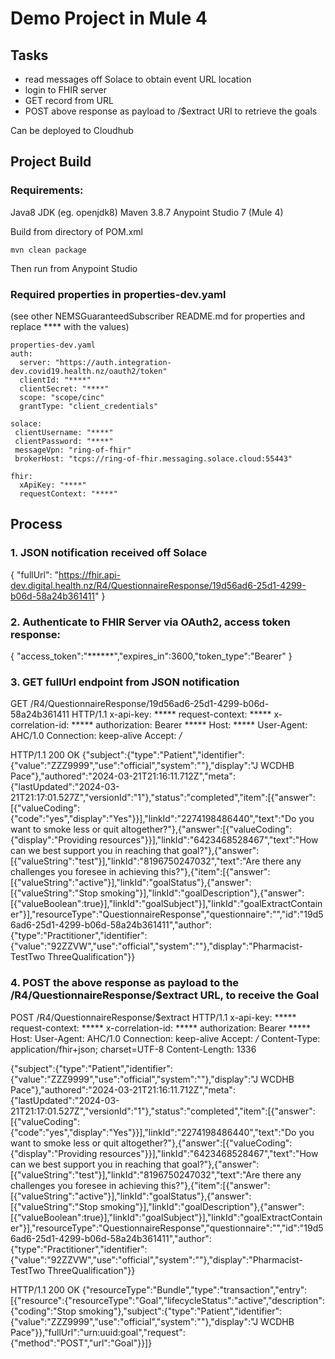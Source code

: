 
# Demo Project in Mule 4

## Tasks
- read messages off Solace to obtain event URL location
- login to FHIR server
- GET record from URL
- POST above response as payload to /$extract URI to retrieve the goals

Can be deployed to Cloudhub 


## Project Build
### Requirements:
Java8 JDK (eg. openjdk8)
Maven 3.8.7
Anypoint Studio 7 (Mule 4)

Build from directory of POM.xml
```
mvn clean package
```
Then run from Anypoint Studio

### Required properties in properties-dev.yaml
(see other NEMSGuaranteedSubscriber README.md for properties and replace **** with the values)

```
properties-dev.yaml
auth:
  server: "https://auth.integration-dev.covid19.health.nz/oauth2/token"
  clientId: "****"
  clientSecret: "****"
  scope: "scope/cinc"
  grantType: "client_credentials"
  
solace:
 clientUsername: "****"
 clientPassword: "****"
 messageVpn: "ring-of-fhir"
 brokerHost: "tcps://ring-of-fhir.messaging.solace.cloud:55443" 

fhir:
  xApiKey: "****" 
  requestContext: "****"
```

## Process

### 1. JSON notification received off Solace
{
    "fullUrl": "https://fhir.api-dev.digital.health.nz/R4/QuestionnaireResponse/19d56ad6-25d1-4299-b06d-58a24b361411"
}


### 2. Authenticate to FHIR Server via OAuth2, access token response:
{
	"access_token":"******","expires_in":3600,"token_type":"Bearer"
}


### 3. GET fullUrl endpoint from JSON notification

GET /R4/QuestionnaireResponse/19d56ad6-25d1-4299-b06d-58a24b361411 HTTP/1.1
x-api-key: *****
request-context: *****
x-correlation-id: *****
authorization: Bearer *****
Host: *****
User-Agent: AHC/1.0
Connection: keep-alive
Accept: */*


HTTP/1.1 200 OK
{"subject":{"type":"Patient","identifier":{"value":"ZZZ9999","use":"official","system":""},"display":"J WCDHB Pace"},"authored":"2024-03-21T21:16:11.712Z","meta":{"lastUpdated":"2024-03-21T21:17:01.527Z","versionId":"1"},"status":"completed","item":[{"answer":[{"valueCoding":{"code":"yes","display":"Yes"}}],"linkId":"2274198486440","text":"Do you want to smoke less or quit altogether?"},{"answer":[{"valueCoding":{"display":"Providing resources"}}],"linkId":"6423468528467","text":"How can we best support you in reaching that goal?"},{"answer":[{"valueString":"test"}],"linkId":"8196750247032","text":"Are there any challenges you foresee in achieving this?"},{"item":[{"answer":[{"valueString":"active"}],"linkId":"goalStatus"},{"answer":[{"valueString":"Stop smoking"}],"linkId":"goalDescription"},{"answer":[{"valueBoolean":true}],"linkId":"goalSubject"}],"linkId":"goalExtractContainer"}],"resourceType":"QuestionnaireResponse","questionnaire":"","id":"19d56ad6-25d1-4299-b06d-58a24b361411","author":{"type":"Practitioner","identifier":{"value":"92ZZVW","use":"official","system":""},"display":"Pharmacist-TestTwo ThreeQualification"}}


### 4. POST the above response as payload to the /R4/QuestionnaireResponse/$extract URL, to receive the Goal

POST /R4/QuestionnaireResponse/$extract HTTP/1.1
x-api-key: *****
request-context: *****
x-correlation-id: *****
authorization: Bearer *****
Host: 
User-Agent: AHC/1.0
Connection: keep-alive
Accept: */*
Content-Type: application/fhir+json; charset=UTF-8
Content-Length: 1336

{"subject":{"type":"Patient","identifier":{"value":"ZZZ9999","use":"official","system":""},"display":"J WCDHB Pace"},"authored":"2024-03-21T21:16:11.712Z","meta":{"lastUpdated":"2024-03-21T21:17:01.527Z","versionId":"1"},"status":"completed","item":[{"answer":[{"valueCoding":{"code":"yes","display":"Yes"}}],"linkId":"2274198486440","text":"Do you want to smoke less or quit altogether?"},{"answer":[{"valueCoding":{"display":"Providing resources"}}],"linkId":"6423468528467","text":"How can we best support you in reaching that goal?"},{"answer":[{"valueString":"test"}],"linkId":"8196750247032","text":"Are there any challenges you foresee in achieving this?"},{"item":[{"answer":[{"valueString":"active"}],"linkId":"goalStatus"},{"answer":[{"valueString":"Stop smoking"}],"linkId":"goalDescription"},{"answer":[{"valueBoolean":true}],"linkId":"goalSubject"}],"linkId":"goalExtractContainer"}],"resourceType":"QuestionnaireResponse","questionnaire":"","id":"19d56ad6-25d1-4299-b06d-58a24b361411","author":{"type":"Practitioner","identifier":{"value":"92ZZVW","use":"official","system":""},"display":"Pharmacist-TestTwo ThreeQualification"}}

HTTP/1.1 200 OK
{"resourceType":"Bundle","type":"transaction","entry":[{"resource":{"resourceType":"Goal","lifecycleStatus":"active","description":{"coding":"Stop smoking"},"subject":{"type":"Patient","identifier":{"value":"ZZZ9999","use":"official","system":""},"display":"J WCDHB Pace"}},"fullUrl":"urn:uuid:goal","request":{"method":"POST","url":"Goal"}}]}
